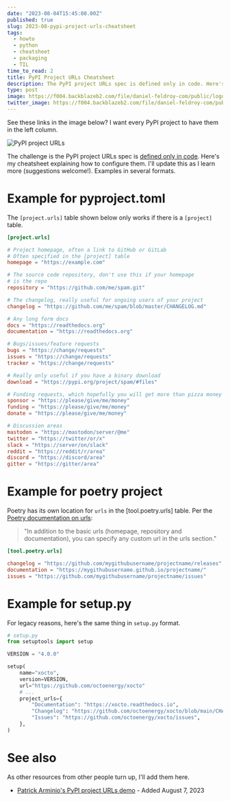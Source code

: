 ```yaml
---
date: "2023-08-04T15:45:00.00Z"
published: true
slug: 2023-08-pypi-project-urls-cheatsheet
tags:
  - howto
  - python
  - cheatsheet  
  - packaging
  - TIL
time_to_read: 2
title: PyPI Project URLs Cheatsheet
description: The PyPI project URLs spec is defined only in code. Here's my cheatsheet explaining how to configure them. I'll update this as I learn more (suggestions welcome!). Examples in several formats.
type: post
image: https://f004.backblazeb2.com/file/daniel-feldroy-com/public/logos/til-1.png
twitter_image: https://f004.backblazeb2.com/file/daniel-feldroy-com/public/logos/til-1.png
---
```


See these links in the image below? I want every PyPI project to have them in the left column.

![PyPI project URLs](https://f004.backblazeb2.com/file/daniel-feldroy-com/public/images/pypi-links-sidenav.png)

The challenge is the PyPI project URLs spec is [defined only in code](https://github.com/pypi/warehouse/blob/70eac9796fa1eae24741525688a112586eab9010/warehouse/templates/packaging/detail.html#L20-L62). Here's my cheatsheet explaining how to configure them. I'll update this as I learn more (suggestions welcome!). Examples in several formats.

# Example for pyproject.toml

The `[project.urls]` table shown below only works if there is a `[project]` table.


```toml
[project.urls]

# Project homepage, often a link to GitHub or GitLab
# Often specified in the [project] table
homepage = "https://example.com"

# The source code repository, don't use this if your homepage
# is the repo
repository = "https://github.com/me/spam.git"

# The changelog, really useful for ongoing users of your project
changelog = "https://github.com/me/spam/blob/master/CHANGELOG.md"

# Any long form docs
docs = "https://readthedocs.org"
documentation = "https://readthedocs.org"

# Bugs/issues/feature requests
bugs = "https://change/requests"
issues = "https://change/requests"
tracker = "https://change/requests"

# Really only useful if you have a binary download
download = "https://pypi.org/project/spam/#files"

# Funding requests, which hopefully you will get more than pizza money
sponsor = "https://please/give/me/money"
funding = "https://please/give/me/money"
donate = "https://please/give/me/money"

# Discussion areas
mastodon = "https://mastodon/server/@me"
twitter = "https://twitter/or/x"
slack = "https://server/on/slack"
reddit = "https://reddit/r/area"
discord = "https://discord/area"
gitter = "https://gitter/area"
```

# Example for poetry project

Poetry has its own location for `urls` in the [tool.poetry.urls] table. Per the [Poetry documentation on urls](https://python-poetry.org/docs/pyproject/#urls):

> "In addition to the basic urls (homepage, repository and documentation), you can specify any custom url in the urls section."

```toml
[tool.poetry.urls]

changelog = "https://github.com/mygithubusername/projectname/releases"
documentation = "https://mygithubusername.github.io/projectname/"
issues = "https://github.com/mygithubusername/projectname/issues"
````

# Example for setup.py

For legacy reasons, here's the same thing in `setup.py` format.

```python
# setup.py
from setuptools import setup

VERSION = "4.0.0"

setup(
    name="xocto",
    version=VERSION,
    url="https://github.com/octoenergy/xocto"
    # ...
    project_urls={
        "Documentation": "https://xocto.readthedocs.io",
        "Changelog": "https://github.com/octoenergy/xocto/blob/main/CHANGELOG.md",
        "Issues": "https://github.com/octoenergy/xocto/issues",
    },
)
```

# See also

As other resources from other people turn up, I'll add them here.

- [Patrick Arminio's PyPI project URLs demo](https://github.com/patrick91/links-demo) - Added August 7, 2023
